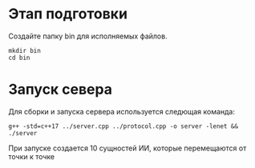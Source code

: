 # Этап подготовки
Создайте папку bin для исполняемых файлов.
```
mkdir bin
cd bin
```
# Запуск севера
Для сборки и запуска сервера используется следющая команда:
```
g++ -std=c++17 ../server.cpp ../protocol.cpp -o server -lenet && ./server
```
При запуске создается 10 сущностей ИИ, которые перемещаются от точки к точке